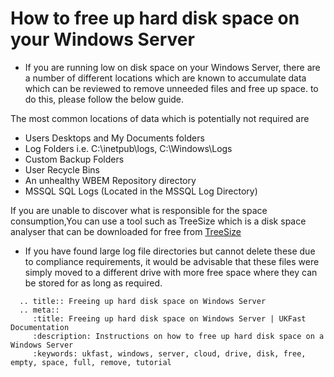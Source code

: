 # How to free up hard disk space on your Windows Server

* If you are running low on disk space on your Windows Server, there are a number of different locations which are known to accumulate data which can be reviewed to remove unneeded files and free up space. to do this, please follow the below guide.

The most common locations of data which is potentially not required are 
* Users Desktops and My Documents folders
* Log Folders i.e. C:\inetpub\logs, C:\Windows\Logs
* Custom Backup Folders
* User Recycle Bins
* An unhealthy WBEM Repository directory
* MSSQL SQL Logs (Located in the MSSQL Log Directory)
    

If you are unable to discover what is responsible for the space consumption,You can use a tool such as TreeSize which is a disk space analyser that can be downloaded for free from 
[TreeSize](http://www.jam-software.de/treesize_free/?language=EN)

* If you have found large log file directories but cannot delete these due to compliance requirements, it would be advisable that these files were simply moved to a different drive with more free space where they can be stored for as long as required.

```eval_rst
  .. title:: Freeing up hard disk space on Windows Server
  .. meta::
     :title: Freeing up hard disk space on Windows Server | UKFast Documentation
     :description: Instructions on how to free up hard disk space on a Windows Server
     :keywords: ukfast, windows, server, cloud, drive, disk, free, empty, space, full, remove, tutorial
